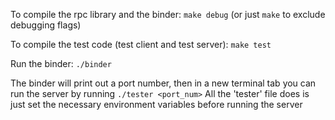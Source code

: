 To compile the rpc library and the binder:
`make debug` (or just `make` to exclude debugging flags)

To compile the test code (test client and test server):
`make test`

Run the binder:
`./binder`

The binder will print out a port number, then in a new terminal tab you can run the server by running `./tester <port_num>`
All the 'tester' file does is just set the necessary environment variables before running the server